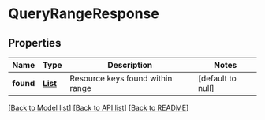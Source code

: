 # QueryRangeResponse
## Properties

| Name | Type | Description | Notes |
|------------ | ------------- | ------------- | -------------|
| **found** | [**List**](Neighbor.md) | Resource keys found within range | [default to null] |

[[Back to Model list]](../README.md#documentation-for-models) [[Back to API list]](../README.md#documentation-for-api-endpoints) [[Back to README]](../README.md)

